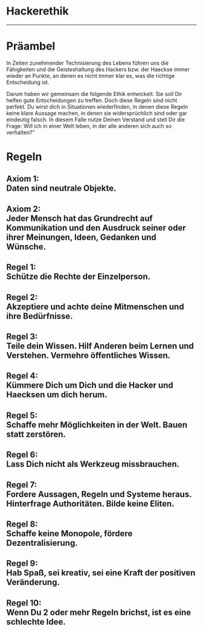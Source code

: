# Hackerethik

<hr>

# Präambel

In Zeiten zunehmender Technisierung des Lebens führen uns die Fähigkeiten und die Geisteshaltung des Hackers bzw. der Haeckse immer wieder an Punkte, an denen es nicht immer klar es, was die richtige Entscheidung ist.

Darum haben wir gemeinsam die folgende Ethik entwickelt. Sie soll Dir helfen gute Entscheidungen zu treffen. Doch diese Regeln sind nicht perfekt. Du wirst dich in Situationen wiederfinden, in denen diese Regeln keine klare Aussage machen, in denen sie widersprüchlich sind oder gar eindeutig falsch. In diesem Falle nutze Deinen Verstand und stell Dir die Frage: Will ich in einer Welt leben, in der alle anderen sich auch so verhalten?"


# Regeln

## Axiom 1:<br> Daten sind **neutrale Objekte**.

## Axiom 2:<br> Jeder Mensch hat das **Grundrecht auf Kommunikation** und den Ausdruck seiner oder ihrer Meinungen, Ideen, Gedanken und Wünsche.


## Regel 1:<br> Schütze die **Rechte der Einzelperson**.

## Regel 2:<br> Akzeptiere und **achte deine Mitmenschen** und ihre Bedürfnisse.

## Regel 3:<br> Teile dein Wissen. Hilf Anderen beim Lernen und Verstehen. **Vermehre öffentliches Wissen**.

## Regel 4:<br> Kümmere Dich um Dich und die Hacker und Haecksen um dich herum.

## Regel 5:<br> Schaffe mehr Möglichkeiten in der Welt. **Bauen statt zerstören**.

## Regel 6:<br> Lass Dich nicht **als Werkzeug missbrauchen**.

## Regel 7:<br> **Fordere Aussagen, Regeln und Systeme heraus**. Hinterfrage Authoritäten. Bilde keine Eliten.

## Regel 8:<br> Schaffe keine Monopole, fördere **Dezentralisierung**.

## Regel 9:<br> Hab **Spaß**, sei **kreativ**, sei eine Kraft der **positiven Veränderung**.

## Regel 10:<br>Wenn Du **2 oder mehr Regeln** brichst, ist es eine schlechte Idee.


